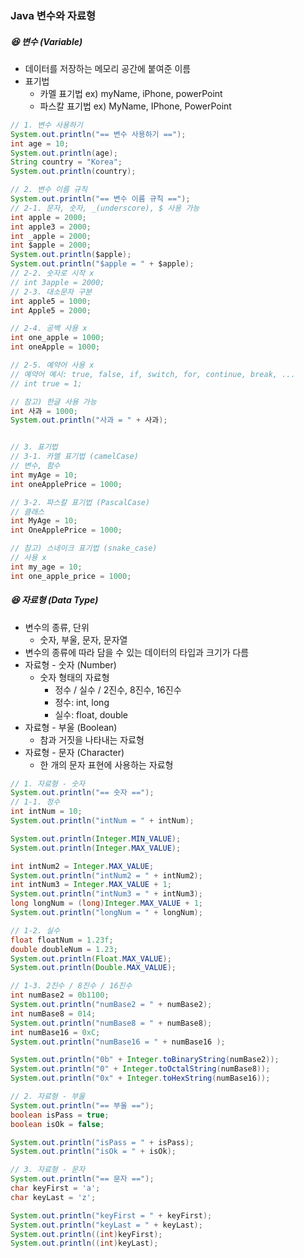 ### Java 변수와 자료형
##### :laughing: 변수 (Variable)
- 데이터를 저장하는 메모리 공간에 붙여준 이름
- 표기법
  - 카멜 표기법 ex) myName, iPhone, powerPoint
  - 파스칼 표기법 ex) MyName, IPhone, PowerPoint
  
```java
// 1. 변수 사용하기
System.out.println("== 변수 사용하기 ==");
int age = 10;
System.out.println(age);
String country = "Korea";
System.out.println(country);

// 2. 변수 이름 규칙
System.out.println("== 변수 이름 규칙 ==");
// 2-1. 문자, 숫자, _(underscore), $ 사용 가능
int apple = 2000;
int apple3 = 2000;
int _apple = 2000;
int $apple = 2000;
System.out.println($apple);
System.out.println("$apple = " + $apple);
// 2-2. 숫자로 시작 x
// int 3apple = 2000;
// 2-3. 대소문자 구분
int apple5 = 1000;
int Apple5 = 2000;

// 2-4. 공백 사용 x
int one_apple = 1000;
int oneApple = 1000;

// 2-5. 예약어 사용 x
// 예약어 예시: true, false, if, switch, for, continue, break, ...
// int true = 1;

// 참고) 한글 사용 가능
int 사과 = 1000;
System.out.println("사과 = " + 사과);


// 3. 표기법
// 3-1. 카멜 표기법 (camelCase)
// 변수, 함수
int myAge = 10;
int oneApplePrice = 1000;

// 3-2. 파스칼 표기법 (PascalCase)
// 클래스
int MyAge = 10;
int OneApplePrice = 1000;

// 참고) 스네이크 표기법 (snake_case)
// 사용 x
int my_age = 10;
int one_apple_price = 1000;
```

##### :laughing: 자료형 (Data Type)
- 변수의 종류, 단위
  - 숫자, 부울, 문자, 문자열
- 변수의 종류에 따라 담을 수 있는 데이터의 타입과 크기가 다름
- 자료형 - 숫자 (Number)
  - 숫자 형태의 자료형
    - 정수 / 실수 / 2진수, 8진수, 16진수
    - 정수: int, long
    - 실수: float, double
- 자료형 - 부울 (Boolean)
  - 참과 거짓을 나타내는 자료형
- 자료형 - 문자 (Character)
  - 한 개의 문자 표현에 사용하는 자료형

```java
// 1. 자료형 - 숫자
System.out.println("== 숫자 ==");
// 1-1. 정수
int intNum = 10;
System.out.println("intNum = " + intNum);

System.out.println(Integer.MIN_VALUE);
System.out.println(Integer.MAX_VALUE);

int intNum2 = Integer.MAX_VALUE;
System.out.println("intNum2 = " + intNum2);
int intNum3 = Integer.MAX_VALUE + 1;
System.out.println("intNum3 = " + intNum3);
long longNum = (long)Integer.MAX_VALUE + 1;
System.out.println("longNum = " + longNum);

// 1-2. 실수
float floatNum = 1.23f;
double doubleNum = 1.23;
System.out.println(Float.MAX_VALUE);
System.out.println(Double.MAX_VALUE);

// 1-3. 2진수 / 8진수 / 16진수
int numBase2 = 0b1100;
System.out.println("numBase2 = " + numBase2);
int numBase8 = 014;
System.out.println("numBase8 = " + numBase8);
int numBase16 = 0xC;
System.out.println("numBase16 = " + numBase16 );

System.out.println("0b" + Integer.toBinaryString(numBase2));
System.out.println("0" + Integer.toOctalString(numBase8));
System.out.println("0x" + Integer.toHexString(numBase16));

// 2. 자료형 - 부울
System.out.println("== 부울 ==");
boolean isPass = true;
boolean isOk = false;

System.out.println("isPass = " + isPass);
System.out.println("isOk = " + isOk);

// 3. 자료형 - 문자
System.out.println("== 문자 ==");
char keyFirst = 'a';
char keyLast = 'z';

System.out.println("keyFirst = " + keyFirst);
System.out.println("keyLast = " + keyLast);
System.out.println((int)keyFirst);
System.out.println((int)keyLast);
```
